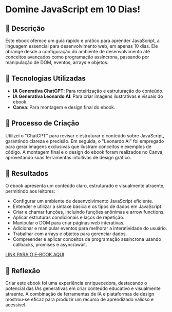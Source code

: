 # Domine JavaScript em 10 Dias!

## 📒 Descrição
Este ebook oferece um guia rápido e prático para aprender JavaScript, a linguagem essencial para desenvolvimento web, em apenas 10 dias. Ele abrange desde a configuração do ambiente de desenvolvimento até conceitos avançados como programação assíncrona, passando por manipulação de DOM, eventos, arrays e objetos.

## 🤖 Tecnologias Utilizadas
- **IA Generativa ChatGPT**: Para roteirização e estruturação do conteúdo.
- **IA Generativa Leonardo AI**: Para criar imagens ilustrativas e visuais do ebook.
- **Canva**: Para montagem e design final do ebook.

## 🧐 Processo de Criação
Utilizei o "ChatGPT" para revisar e estruturar o conteúdo sobre JavaScript, garantindo clareza e precisão. Em seguida, o "Leonardo AI" foi empregado para gerar imagens exclusivas que ilustram conceitos e exemplos de código. A montagem final e o design do ebook foram realizados no Canva, aproveitando suas ferramentas intuitivas de design gráfico.

## 🚀 Resultados
O ebook apresenta um conteúdo claro, estruturado e visualmente atraente, permitindo aos leitores:
- Configurar um ambiente de desenvolvimento JavaScript eficiente.
- Entender e utilizar a sintaxe básica e os tipos de dados em JavaScript.
- Criar e chamar funções, incluindo funções anônimas e arrow functions.
- Aplicar estruturas condicionais e laços de repetição.
- Manipular o DOM para criar páginas web interativas.
- Adicionar e manipular eventos para melhorar a interatividade do usuário.
- Trabalhar com arrays e objetos para gerenciar dados.
- Compreender e aplicar conceitos de programação assíncrona usando callbacks, promises e async/await.

[LINK PARA O E-BOOK AQUI]([https://www.canva.com/design/DAGGbkPNIig/WfYMLiMf8WE4OvMtA3GfLQ/view?utm_content=DAGGbkPNIig&utm_campaign=designshare&utm_medium=link&utm_source=editor](https://www.canva.com/design/DAGGbkPNIig/WfYMLiMf8WE4OvMtA3GfLQ/view?utm_content=DAGGbkPNIig&utm_campaign=designshare&utm_medium=link&utm_source=editor))


## 💭 Reflexão
Criar este ebook foi uma experiência enriquecedora, destacando o potencial das IAs generativas em criar conteúdo educativo e visualmente atraente. A combinação de ferramentas de IA e plataformas de design mostrou-se eficaz para produzir um recurso de aprendizado valioso e acessível.
